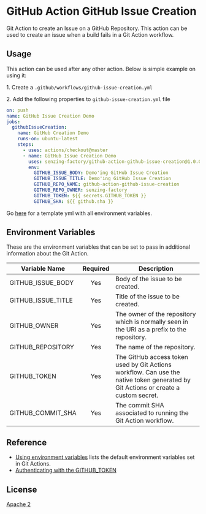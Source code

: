 # GitHub Action GitHub Issue Creation

Git Action to create an Issue on a GitHub Repository. This action can be used to create an issue when a build fails in a Git Action workflow.

## Usage

This action can be used after any other action. Below is simple example on using it:

1\. Create a `.github/workflows/github-issue-creation.yml`

2\. Add the following properties to `github-issue-creation.yml` file

```yaml
on: push
name: GitHub Issue Creation Demo
jobs:
  githubIssueCreation:
    name: GitHub Creation Demo
    runs-on: ubuntu-latest
    steps:
      - uses: actions/checkout@master
      - name: GitHub Issue Creation Demo
        uses: senzing-factory/github-action-github-issue-creation@1.0.0
        env:
          GITHUB_ISSUE_BODY: Demo'ing GitHub Issue Creation
          GITHUB_ISSUE_TITLE: Demo'ing GitHub Issue Creation
          GITHUB_REPO_NAME: github-action-github-issue-creation
          GITHUB_REPO_OWNER: senzing-factory
          GITHUB_TOKEN: ${{ secrets.GITHUB_TOKEN }}
          GITHUB_SHA: ${{ github.sha }}
```

Go [here](deployment/github-actions/template_github_issue_creation.yml) for a template yml with all environment variables.

## Environment Variables

These are the environment variables that can be set to pass in additional information about the Git Action.

| Variable Name      | Required | Description                                                                                                                        |
| ------------------ | :------: | ---------------------------------------------------------------------------------------------------------------------------------- |
| GITHUB_ISSUE_BODY  |   Yes    | Body of the issue to be created.                                                                                                   |
| GITHUB_ISSUE_TITLE |   Yes    | Title of the issue to be created.                                                                                                  |
| GITHUB_OWNER       |   Yes    | The owner of the repository which is normally seen in the URI as a prefix to the repository.                                       |
| GITHUB_REPOSITORY  |   Yes    | The name of the repository.                                                                                                        |
| GITHUB_TOKEN       |   Yes    | The GitHub access token used by Git Actions workflow. Can use the native token generated by Git Actions or create a custom secret. |
| GITHUB_COMMIT_SHA  |   Yes    | The commit SHA associated to running the Git Action workflow.                                                                      |

## Reference

- [Using environment variables](https://help.github.com/en/actions/automating-your-workflow-with-github-actions/using-environment-variables) lists the default environment variables set in Git Actions.
- [Authenticating with the GITHUB_TOKEN](https://help.github.com/en/actions/automating-your-workflow-with-github-actions/authenticating-with-the-github_token)

## License

[Apache 2](LICENSE)
